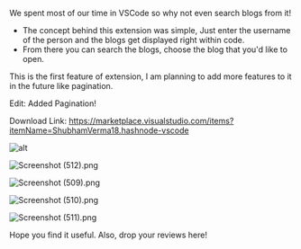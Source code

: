 We spent most of our time in VSCode so why not even search blogs from it!

- The concept behind this extension was simple, Just enter the username of the
  person and the blogs get displayed right within code.
- From there you can search the blogs, choose the blog that you'd like to open.

This is the first feature of extension, I am planning to add more features to it
in the future like pagination.

Edit: Added Pagination!

Download Link:
https://marketplace.visualstudio.com/items?itemName=ShubhamVerma18.hashnode-vscode

![alt](https://cdn.hashnode.com/res/hashnode/image/upload/v1613609879128/q_F-KYZFa.gif)

![Screenshot (512).png](https://cdn.hashnode.com/res/hashnode/image/upload/v1613611367341/EavyvhNuC.png)

![Screenshot (509).png](https://cdn.hashnode.com/res/hashnode/image/upload/v1613611386953/h7Fn3yLN_.png)

![Screenshot (510).png](https://cdn.hashnode.com/res/hashnode/image/upload/v1613611395722/W9ul17hN9.png)

![Screenshot (511).png](https://cdn.hashnode.com/res/hashnode/image/upload/v1613611409691/q-elbjjde.png)

Hope you find it useful. Also, drop your reviews here!
